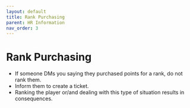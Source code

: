 ```yaml
---
layout: default
title: Rank Purchasing
parent: HR Information
nav_order: 3
---
```


# Rank Purchasing

*  If someone DMs you saying they purchased points for a rank, do not rank them.
*  Inform them to create a ticket.
*  Ranking the player or/and dealing with this type of situation results in consequences.
